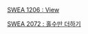 [SWEA 1206 : View](https://github.com/ToLoad/Algorithm/tree/main/SWEA/1206)

[SWEA 2072 : 홀수만 더하기](https://github.com/ToLoad/Algorithm/tree/main/SWEA/2072)
